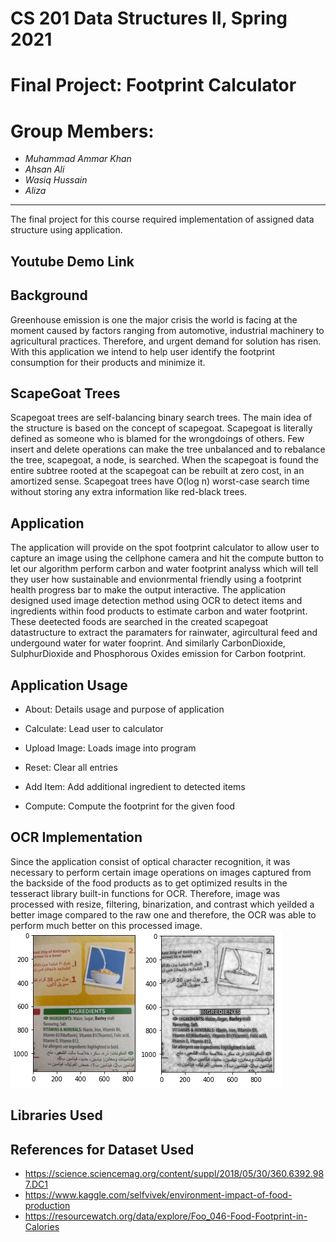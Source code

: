 # CS 201 Data Structures II, Spring 2021
# Final Project: Footprint Calculator
# Group Members:
- _Muhammad Ammar Khan_
- _Ahsan Ali_
- _Wasiq Hussain_
- _Aliza_
-------

The final project for this course required implementation of assigned data structure using application.

## Youtube Demo Link

## Background

Greenhouse emission is one the major crisis the world is facing at the moment caused by factors ranging from automotive, industrial machinery to agricultural practices. Therefore, and urgent demand for solution has risen. With this application we intend to help user identify the footprint consumption for their products and minimize it. 

## ScapeGoat Trees

Scapegoat trees are self-balancing binary search trees. The main idea of the structure is based on the concept of scapegoat. Scapegoat is literally defined as someone who is blamed for the wrongdoings of others. Few insert and delete operations can make the tree unbalanced and to rebalance the tree, scapegoat, a node, is searched. When the scapegoat is found the entire subtree rooted at the scapegoat can be rebuilt at zero cost, in an amortized sense. Scapegoat trees have O(log n) worst-case search time without storing any extra information like red-black trees. 

## Application

The application will provide on the spot footprint calculator to allow user to capture an image using the cellphone camera and hit the compute button to let our algorithm perform carbon and water footprint analyss which will tell they user how sustainable and envionrmental friendly using a footprint health progress bar to make the output interactive. The application designed used image detection method using OCR to detect items and ingredients within food products to estimate carbon and water footprint. These deetected foods are searched in the created scapegoat datastructure to extract the paramaters for rainwater, agircultural feed and undergound water for water fooprint. And similarly CarbonDioxide, SulphurDioxide and Phosphorous Oxides emission for Carbon footprint.

## Application Usage

- About: Details usage and purpose of application
- Calculate: Lead user to calculator

- Upload Image: Loads image into program
- Reset: Clear all entries
- Add Item: Add additional ingredient to detected items
- Compute: Compute the footprint for the given food

## OCR Implementation

Since the application consist of optical character recognition, it was necessary to perform certain image operations on images captured from the backside of the food products as to get optimized results in the tesseract library built-in functions for OCR. Therefore, image was processed with resize, filtering, binarization, and contrast which yeilded a better image compared to the raw one and therefore, the OCR was able to perform much better on this processed image.
![alt text](https://github.com/WasiqMemon/dummy-documents/blob/main/comparision.png)

## Libraries Used

## References for Dataset Used

- https://science.sciencemag.org/content/suppl/2018/05/30/360.6392.987.DC1
- https://www.kaggle.com/selfvivek/environment-impact-of-food-production
- https://resourcewatch.org/data/explore/Foo_046-Food-Footprint-in-Calories
